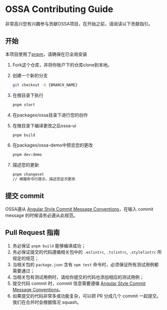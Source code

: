 # OSSA Contributing Guide

非常高兴您有兴趣参与贡献OSSA项目，在开始之前，请阅读以下贡献指引。

## 开始
本项目使用了[pnpm](https://pnpm.io/installation)，请确保在已全局安装

1. Fork这个仓库，并将你账户下的仓库clone到本地。

2. 创建一个新的分支

   ```bash
   git checkout -b {BRANCH_NAME}
   ```

3. 在根目录下执行

   ```bash
   pnpm start
   ```

4. 在packages/ossa目录下进行您的创作

5. 在根目录下编译更改之后ossa-ui

   ```bash
   pnpm build
   ```

6. 在packages/ossa-demo中预览您的更改

   ```bash
   pnpm dev:demo
   ```

7. 描述您的更新
   ```bash
   pnpm changeset
   // 根据命令行提示，描述您这次更改
   ```
## 提交 commit

OSSA遵从 [Angular Style Commit Message Conventions](https://gist.github.com/stephenparish/9941e89d80e2bc58a153)，在输入 commit message 的时候请务必遵从此规范。

## Pull Request 指南

1. 务必保证 `pnpm build` 能够编译成功；
2. 务必保证提交的代码遵循相关包中的 `.eslintrc`, `.tslintrc`, `.stylelintrc` 所规定的规范；
3. 当相关包的 `package.json` 含有 `npm test` 命令时，必须保证所有测试用例都需要通过；
4. 当相关包有测试用例时，请给你提交的代码也添加相应的测试用例；
5. 提交代码 commit 时，commit 信息需要遵循 [Angular Style Commit Message Conventions](https://gist.github.com/stephenparish/9941e89d80e2bc58a153)。
6. 如果提交的代码非常多或功能复杂，可以把 PR 分成几个 commit 一起提交。我们在合并时会根据情况 squash。

